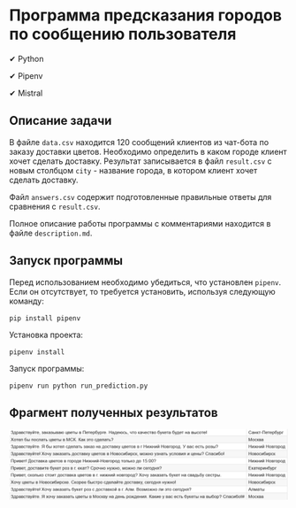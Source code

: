 # Программа предсказания городов по сообщению пользователя

✔ Python

✔ Pipenv

✔ Mistral

## Описание задачи
В файле `data.csv` находится 120 сообщений клиентов из чат-бота по заказу доставки цветов. Необходимо определить в каком городе клиент хочет сделать доставку. Результат записывается в файл `result.csv` с новым столбцом `city` - название города, в котором клиент хочет сделать доставку.

Файл `answers.csv` содержит подготовленные правильные ответы для сравнения с `result.csv`.

Полное описание работы программы с комментариями находится в файле `description.md`.

## Запуск программы
Перед использованием необходимо убедиться, что установлен `pipenv`. Если он отсутствует, то требуется установить, используя следующую команду:
```
pip install pipenv
```

Установка проекта:
```
pipenv install
```

Запуск программы:
```
pipenv run python run_prediction.py
```

## Фрагмент полученных результатов
![alt text](images/image.png)